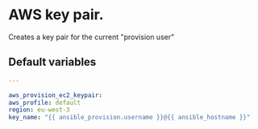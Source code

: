 # AWS key pair.
Creates a key pair for the current "provision user"
<!--TOC-->
<!--ENDTOC-->

<!--ROLEVARS-->
## Default variables
```yaml
---

aws_provision_ec2_keypair:
aws_profile: default
region: eu-west-3
key_name: "{{ ansible_provision.username }}@{{ ansible_hostname }}"
```

<!--ENDROLEVARS-->
